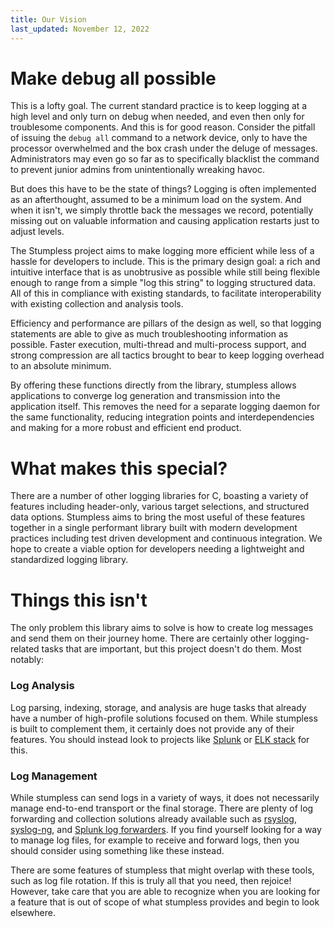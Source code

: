 ```yaml
---
title: Our Vision
last_updated: November 12, 2022
---
```


# Make debug all possible
This is a lofty goal. The current standard practice is to keep logging at a high
level and only turn on debug when needed, and even then only for troublesome
components. And this is for good reason. Consider the pitfall of issuing the
`debug all` command to a network device, only to have the processor overwhelmed
and the box crash under the deluge of messages. Administrators may even go so
far as to specifically blacklist the command to prevent junior admins from
unintentionally wreaking havoc.

But does this have to be the state of things? Logging is often implemented as
an afterthought, assumed to be a minimum load on the system. And when it isn't,
we simply throttle back the messages we record, potentially missing out on
valuable information and causing application restarts just to adjust levels.

The Stumpless project aims to make logging more efficient while less of a hassle
for developers to include. This is the primary design goal: a rich and intuitive
interface that is as unobtrusive as possible while still being flexible enough
to range from a simple "log this string" to logging structured data. All of this
in compliance with existing standards, to facilitate interoperability with
existing collection and analysis tools.

Efficiency and performance are pillars of the design as well, so that logging
statements are able to give as much troubleshooting information as possible.
Faster execution, multi-thread and multi-process support, and strong compression
are all tactics brought to bear to keep logging overhead to an absolute minimum.

By offering these functions directly from the library, stumpless allows
applications to converge log generation and transmission into the application
itself. This removes the need for a separate logging daemon for the same
functionality, reducing integration points and interdependencies and making for
a more robust and efficient end product.


# What makes this special?
There are a number of other logging libraries for C, boasting a variety of
features including header-only, various target selections, and structured data
options. Stumpless aims to bring the most useful of these features together in a
single performant library built with modern development practices including test
driven development and continuous integration. We hope to create a viable option
for developers needing a lightweight and standardized logging library.


# Things this isn't
The only problem this library aims to solve is how to create log messages and
send them on their journey home. There are certainly other logging-related tasks
that are important, but this project doesn't do them. Most notably:


### Log Analysis
Log parsing, indexing, storage, and analysis are huge tasks that already have
a number of high-profile solutions focused on them. While stumpless is built to
complement them, it certainly does not provide any of their features. You should
instead look to projects like [Splunk](https://www.splunk.com/) or
[ELK stack](https://www.elastic.co/elk-stack) for this.


### Log Management
While stumpless can send logs in a variety of ways, it does not necessarily
manage end-to-end transport or the final storage. There are plenty of log
forwarding and collection solutions already available such as
[rsyslog](https://www.rsyslog.com/), [syslog-ng](https://www.syslog-ng.com/),
and
[Splunk log forwarders](https://www.splunk.com/en_us/download/universal-forwarder.html).
If you find yourself looking for a way to manage log files, for example to
receive and forward logs, then you should consider using something like these
instead.

There are some features of stumpless that might overlap with these tools, such
as log file rotation. If this is truly all that you need, then rejoice! However,
take care that you are able to recognize when you are looking for a feature that
is out of scope of what stumpless provides and begin to look elsewhere.
